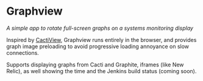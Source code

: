 # Graphview

*A simple app to rotate full-screen graphs on a systems monitoring display*

Inspired by [CactiView](https://github.com/lozzd/cactiview), Graphview
runs entirely in the browser, and provides graph image preloading to
avoid progressive loading annoyance on slow connections.

Supports displaying graphs from Cacti and Graphite, iframes (like New
Relic), as well showing the time and the Jenkins build status (coming soon).
